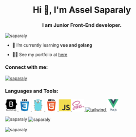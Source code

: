 <h1 align="center">Hi 👋, I'm Assel Saparaly</h1>
<h3 align="center">I am Junior Front-End developer.</h3>

<p align="left"> <img src="https://komarev.com/ghpvc/?username=saparaly&label=Profile%20views&color=0e75b6&style=flat" alt="saparaly" /> </p>

- 🌱 I’m currently learning **vue and golang**

- 👨‍💻 See my portfolio at [here](https://github.com/saparaly/saparaly)

<h3 align="left">Connect with me:</h3>
<p align="left">
<a href="https://linkedin.com/in/saparaly" target="blank"><img align="center" src="https://raw.githubusercontent.com/rahuldkjain/github-profile-readme-generator/master/src/images/icons/Social/linked-in-alt.svg" alt="saparaly" height="30" width="40" /></a>
</p>

<h3 align="left">Languages and Tools:</h3>
<p align="left"> <a href="https://getbootstrap.com" target="_blank" rel="noreferrer"> <img src="https://raw.githubusercontent.com/devicons/devicon/master/icons/bootstrap/bootstrap-plain-wordmark.svg" alt="bootstrap" width="40" height="40"/> </a> <a href="https://www.w3schools.com/css/" target="_blank" rel="noreferrer"> <img src="https://raw.githubusercontent.com/devicons/devicon/master/icons/css3/css3-original-wordmark.svg" alt="css3" width="40" height="40"/> </a> <a href="https://golang.org" target="_blank" rel="noreferrer"> <img src="https://raw.githubusercontent.com/devicons/devicon/master/icons/go/go-original.svg" alt="go" width="40" height="40"/> </a> <a href="https://www.w3.org/html/" target="_blank" rel="noreferrer"> <img src="https://raw.githubusercontent.com/devicons/devicon/master/icons/html5/html5-original-wordmark.svg" alt="html5" width="40" height="40"/> </a> <a href="https://developer.mozilla.org/en-US/docs/Web/JavaScript" target="_blank" rel="noreferrer"> <img src="https://raw.githubusercontent.com/devicons/devicon/master/icons/javascript/javascript-original.svg" alt="javascript" width="40" height="40"/> </a> <a href="https://sass-lang.com" target="_blank" rel="noreferrer"> <img src="https://raw.githubusercontent.com/devicons/devicon/master/icons/sass/sass-original.svg" alt="sass" width="40" height="40"/> </a> <a href="https://tailwindcss.com/" target="_blank" rel="noreferrer"> <img src="https://www.vectorlogo.zone/logos/tailwindcss/tailwindcss-icon.svg" alt="tailwind" width="40" height="40"/> </a> <a href="https://vuejs.org/" target="_blank" rel="noreferrer"> <img src="https://raw.githubusercontent.com/devicons/devicon/master/icons/vuejs/vuejs-original-wordmark.svg" alt="vuejs" width="40" height="40"/> </a> </p>

<p><img align="left" src="https://github-readme-stats.vercel.app/api/top-langs?username=saparaly&show_icons=true&locale=en&layout=compact" alt="saparaly" /></p>

<p>&nbsp;<img align="center" src="https://github-readme-stats.vercel.app/api?username=saparaly&show_icons=true&locale=en" alt="saparaly" /></p>

<p><img align="center" src="https://github-readme-streak-stats.herokuapp.com/?user=saparaly&" alt="saparaly" /></p>

